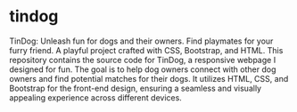 # tindog
TinDog: Unleash fun for dogs and their owners. Find playmates for your furry friend. A playful project crafted with CSS, Bootstrap, and HTML.
This repository contains the source code for TinDog, a responsive webpage I designed for fun. The goal is to help dog owners connect with other dog owners and find potential matches for their dogs. It utilizes HTML, CSS, and Bootstrap for the front-end design, ensuring a seamless and visually appealing experience across different devices.
